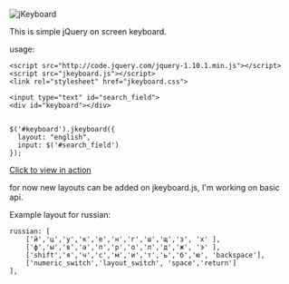 
![jKeyboard](http://javidan.github.io/jkeyboard/images/keyboard.jpg)

This is simple jQuery on screen keyboard.

usage:

    <script src="http://code.jquery.com/jquery-1.10.1.min.js"></script>
    <script src="jkeyboard.js"></script>
    <link rel="stylesheet" href="jkeyboard.css">
 
    <input type="text" id="search_field">
    <div id="keyboard"></div>


    $('#keyboard').jkeyboard({
      layout: "english",
      input: $('#search_field')
    });

[Click to view in action](http://javidan.github.io/jkeyboard/examples/index.htm) 

for now new layouts can be added on jkeyboard.js, I'm working on basic api.

Example layout for russian:

    russian: [
        ['й','ц','у','к','е','н','г','ш','щ','з', 'х' ],
        ['ф','ы','в','а','п','р','о','л','д','ж', 'э' ],
        ['shift','я','ч','с','м','и','т','ь','б','ю', 'backspace'],
        ['numeric_switch','layout_switch', 'space','return']
    ],